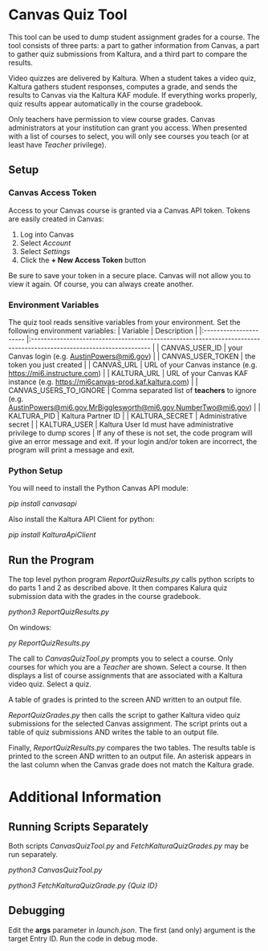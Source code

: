 # Canvas Quiz Tool
This tool can be used to dump student assignment grades for a course.  The tool consists
of three parts:  a part to gather information from Canvas, a part to gather quiz submissions
from Kaltura, and a third part to compare the results.

Video quizzes are delivered by Kaltura.  When a student takes a video quiz, Kaltura gathers
student responses, computes a grade, and sends the results to Canvas via the Kaltura KAF
module.  If everything works properly, quiz results appear automatically in the course
gradebook.

Only teachers have permission to view course grades.  Canvas administrators
at your institution can grant you access.  When presented with a list of courses to
select, you will only see courses you teach (or at least have *Teacher* privilege).

## Setup
### Canvas Access Token
Access to your Canvas course is granted via a Canvas API token.  Tokens are easily created in Canvas:

1. Log into Canvas
2. Select *Account*
3. Select *Settings*
4. Click the **+ New Access Token** button

Be sure to save your token in a secure place.  Canvas will not allow you to view it again.  Of course,
you can always create another.

### Environment Variables
The quiz tool reads sensitive variables from your environment.  Set the following environment variables:
|        Variable        	|                                                     Description                                                     	|
|:----------------------	|:-------------------------------------------------------------------------------------------------------------------	|
| CANVAS_USER_ID         	| your Canvas login (e.g. AustinPowers@mi6.gov)                                                                       	|
| CANVAS_USER_TOKEN      	| the token you just created                                                                                          	|
| CANVAS_URL             	| URL of your Canvas instance (e.g. https://mi6.instructure.com)                                                      	|
| KALTURA_URL            	| URL of your Canvas KAF instance (e.g. https://mi6canvas-prod.kaf.kaltura.com)                                       	|
| CANVAS_USERS_TO_IGNORE 	| Comma separated list of **teachers** to ignore (e.g. AustinPowers@mi6.gov,MrBigglesworth@mi6.gov,NumberTwo@mi6.gov) 	|
| KALTURA_PID            	| Kaltura Partner ID                                                                                                  	|
| KALTURA_SECRET         	| Administrative secret                                                                                               	|
| KALTURA_USER           	| Kaltura User Id must have administrative privilege to dump scores                                                   	|
If any of these is not set, the code program will give an error message and exit.  If your login
and/or token are incorrect, the program will print a message and exit.

### Python Setup
You will need to install the Python Canvas API module:

*pip install canvasapi*

Also install the Kaltura API Client for python:

*pip install KalturaApiClient*

## Run the Program
The top level python program *ReportQuizResults.py* calls python scripts to do parts 1 and 2 as described
above.  It then compares Kalura quiz submission data with the grades in the course gradebook.

*python3 ReportQuizResults.py*

On windows:

*py ReportQuizResults.py*

The call to *CanvasQuizTool.py* prompts you to select a course.  Only courses for which you are a *Teacher*
are shown.  Select a course.  It then displays a list of course assignments that are associated with a
Kaltura video quiz.  Select a quiz.

A table of grades is printed to the screen AND written to an output file.

*ReportQuizGrades.py* then calls the script to gather Kaltura video quiz submissions for the selected
Canvas assignment.  The script prints out a table of quiz submissions AND writes the table to an output
file.

Finally, *ReportQuizResults.py* compares the two tables.  The results table is printed to the screen
AND written to an output file.  An asterisk appears in the last column when the Canvas grade does
not match the Kaltura grade.

# Additional Information
## Running Scripts Separately
Both scripts *CanvasQuizTool.py* and *FetchKalturaQuizGrades.py* may be run separately.

*python3 CanvasQuizTool.py*

*python3 FetchKalturaQuizGrade.py {Quiz ID}*

## Debugging
Edit the **args** parameter in *launch.json*.  The first (and only)
argument is the target Entry ID.  Run the code in debug mode.